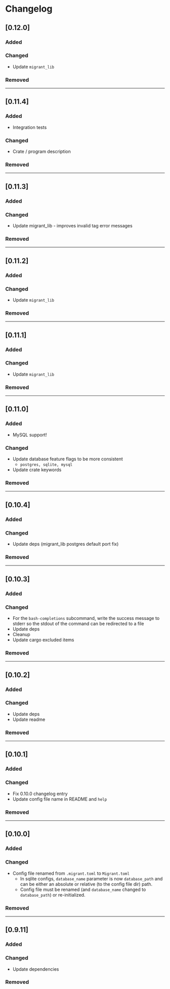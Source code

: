 # Changelog

## [0.12.0]
### Added

### Changed
- Update `migrant_lib`

### Removed

----

## [0.11.4]
### Added
- Integration tests

### Changed
- Crate / program description

### Removed

----

## [0.11.3]
### Added

### Changed
- Update migrant_lib - improves invalid tag error messages

### Removed

----

## [0.11.2]
### Added

### Changed
- Update `migrant_lib`

### Removed

----

## [0.11.1]
### Added

### Changed
- Update `migrant_lib`

### Removed

----

## [0.11.0]
### Added
- MySQL support!

### Changed
- Update database feature flags to be more consistent
    - `postgres, sqlite, mysql`
- Update crate keywords

### Removed

----

## [0.10.4]
### Added

### Changed
- Update deps (migrant_lib postgres default port fix)

### Removed

----

## [0.10.3]
### Added

### Changed
- For the `bash-completions` subcommand, write the success message to stderr so the
  stdout of the command can be redirected to a file
- Update deps
- Cleanup
- Update cargo excluded items

### Removed

----

## [0.10.2]
### Added

### Changed
- Update deps
- Update readme

### Removed

----

## [0.10.1]
### Added

### Changed
- Fix 0.10.0 changelog entry
- Update config file name in README and `help`

### Removed

----

## [0.10.0]
### Added

### Changed
- Config file renamed from `.migrant.toml` to `Migrant.toml`
    - In sqlite configs, `database_name` parameter is now `database_path` and can be either an absolute
      or relative (to the config file dir) path.
    - Config file must be renamed (and `database_name` changed to `database_path`) or re-initialized.

### Removed

----

## [0.9.11]
### Added

### Changed
- Update dependencies

### Removed

